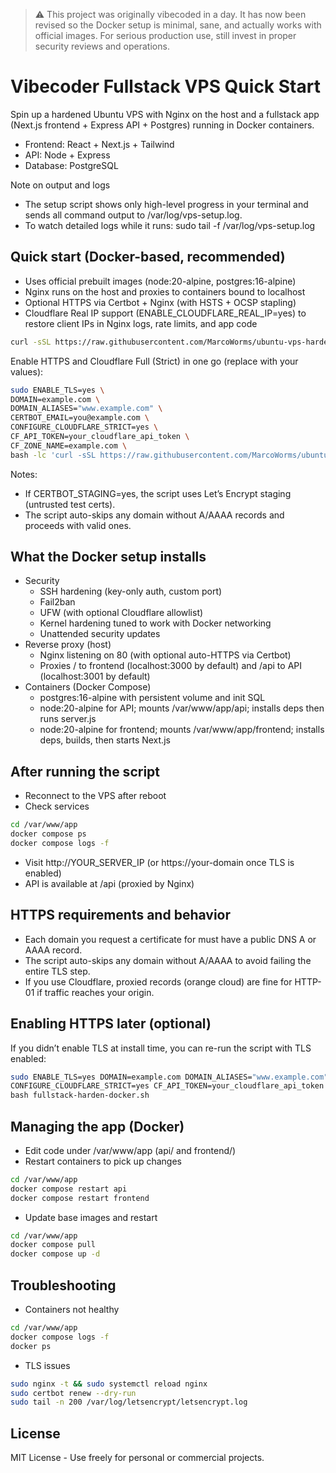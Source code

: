 > ⚠️ This project was originally vibecoded in a day. It has now been revised so the Docker setup is minimal, sane, and actually works with official images. For serious production use, still invest in proper security reviews and operations.

# Vibecoder Fullstack VPS Quick Start

Spin up a hardened Ubuntu VPS with Nginx on the host and a fullstack app (Next.js frontend + Express API + Postgres) running in Docker containers.

- Frontend: React + Next.js + Tailwind
- API: Node + Express
- Database: PostgreSQL

Note on output and logs
- The setup script shows only high-level progress in your terminal and sends all command output to /var/log/vps-setup.log.
- To watch detailed logs while it runs: sudo tail -f /var/log/vps-setup.log

## Quick start (Docker-based, recommended)

- Uses official prebuilt images (node:20-alpine, postgres:16-alpine)
- Nginx runs on the host and proxies to containers bound to localhost
- Optional HTTPS via Certbot + Nginx (with HSTS + OCSP stapling)
- Cloudflare Real IP support (ENABLE_CLOUDFLARE_REAL_IP=yes) to restore client IPs in Nginx logs, rate limits, and app code

```bash
curl -sSL https://raw.githubusercontent.com/MarcoWorms/ubuntu-vps-harden/main/fullstack-harden-docker.sh | sudo bash && sudo reboot
```

Enable HTTPS and Cloudflare Full (Strict) in one go (replace with your values):
```bash
sudo ENABLE_TLS=yes \
DOMAIN=example.com \
DOMAIN_ALIASES="www.example.com" \
CERTBOT_EMAIL=you@example.com \
CONFIGURE_CLOUDFLARE_STRICT=yes \
CF_API_TOKEN=your_cloudflare_api_token \
CF_ZONE_NAME=example.com \
bash -lc 'curl -sSL https://raw.githubusercontent.com/MarcoWorms/ubuntu-vps-harden/main/fullstack-harden-docker.sh | sudo bash'
```

Notes:
- If CERTBOT_STAGING=yes, the script uses Let’s Encrypt staging (untrusted test certs).
- The script auto-skips any domain without A/AAAA records and proceeds with valid ones.

## What the Docker setup installs

- Security
  - SSH hardening (key-only auth, custom port)
  - Fail2ban
  - UFW (with optional Cloudflare allowlist)
  - Kernel hardening tuned to work with Docker networking
  - Unattended security updates
- Reverse proxy (host)
  - Nginx listening on 80 (with optional auto-HTTPS via Certbot)
  - Proxies / to frontend (localhost:3000 by default) and /api to API (localhost:3001 by default)
- Containers (Docker Compose)
  - postgres:16-alpine with persistent volume and init SQL
  - node:20-alpine for API; mounts /var/www/app/api; installs deps then runs server.js
  - node:20-alpine for frontend; mounts /var/www/app/frontend; installs deps, builds, then starts Next.js

## After running the script

- Reconnect to the VPS after reboot
- Check services
```bash
cd /var/www/app
docker compose ps
docker compose logs -f
```
- Visit http://YOUR_SERVER_IP (or https://your-domain once TLS is enabled)
- API is available at /api (proxied by Nginx)

## HTTPS requirements and behavior

- Each domain you request a certificate for must have a public DNS A or AAAA record.
- The script auto-skips any domain without A/AAAA to avoid failing the entire TLS step.
- If you use Cloudflare, proxied records (orange cloud) are fine for HTTP-01 if traffic reaches your origin.

## Enabling HTTPS later (optional)

If you didn’t enable TLS at install time, you can re-run the script with TLS enabled:

```bash
sudo ENABLE_TLS=yes DOMAIN=example.com DOMAIN_ALIASES="www.example.com" CERTBOT_EMAIL=you@example.com \
CONFIGURE_CLOUDFLARE_STRICT=yes CF_API_TOKEN=your_cloudflare_api_token CF_ZONE_NAME=example.com \
bash fullstack-harden-docker.sh
```

## Managing the app (Docker)

- Edit code under /var/www/app (api/ and frontend/)
- Restart containers to pick up changes
```bash
cd /var/www/app
docker compose restart api
docker compose restart frontend
```
- Update base images and restart
```bash
cd /var/www/app
docker compose pull
docker compose up -d
```

## Troubleshooting

- Containers not healthy
```bash
cd /var/www/app
docker compose logs -f
docker ps
```
- TLS issues
```bash
sudo nginx -t && sudo systemctl reload nginx
sudo certbot renew --dry-run
sudo tail -n 200 /var/log/letsencrypt/letsencrypt.log
```

## License

MIT License - Use freely for personal or commercial projects.
